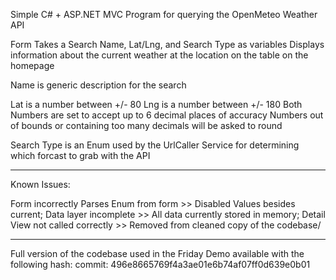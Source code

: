 ﻿Simple C# + ASP.NET MVC Program for querying the OpenMeteo Weather API

Form Takes a Search Name, Lat/Lng, and Search Type as variables
Displays information about the current weather at the location on the table on the homepage

Name is generic description for the search

Lat is a number between +/- 80
Lng is a number between +/- 180
	Both Numbers are set to accept up to 6 decimal places of accuracy
	Numbers out of bounds or containing too many decimals will be asked to round

Search Type is an Enum used by the UrlCaller Service for determining which forcast to grab with the API

________________________________________________________________________________________________________

Known Issues:

Form incorrectly Parses Enum from form >> Disabled Values besides current;
Data layer incomplete >> All data currently stored in memory;
Detail View not called correctly >> Removed from cleaned copy of the codebase/

________________________________________________________________________________________________________

Full version of the codebase used in the Friday Demo available with the following hash:
commit: 496e8665769f4a3ae01e6b74af07ff0d639e0b01
